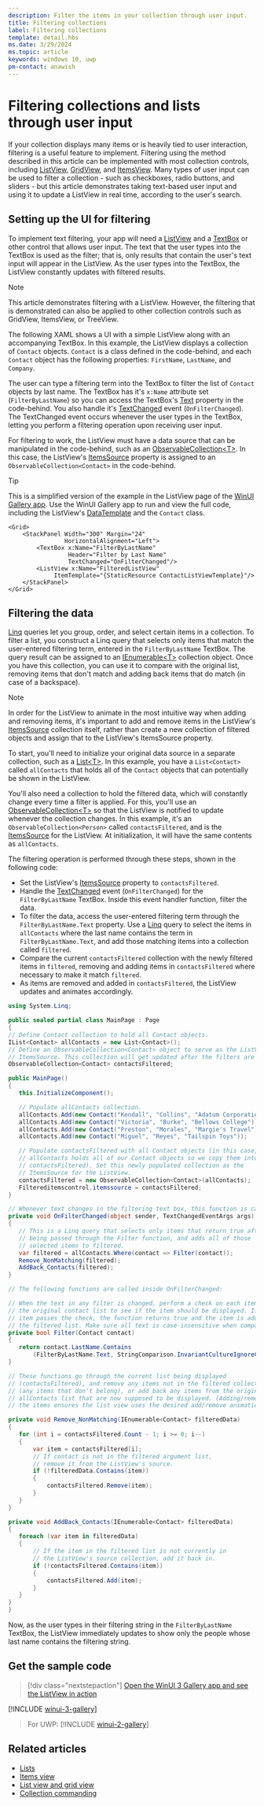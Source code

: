 ```yaml
---
description: Filter the items in your collection through user input.
title: Filtering collections
label: Filtering collections
template: detail.hbs
ms.date: 3/29/2024
ms.topic: article
keywords: windows 10, uwp
pm-contact: anawish
---
```


# Filtering collections and lists through user input

If your collection displays many items or is heavily tied to user interaction, filtering is a useful feature to implement. Filtering using the method described in this article can be implemented with most collection controls, including [ListView](/windows/windows-app-sdk/api/winrt/microsoft.ui.xaml.controls.listview), [GridView](/windows/windows-app-sdk/api/winrt/microsoft.ui.xaml.controls.gridview), and [ItemsView](/windows/windows-app-sdk/api/winrt/microsoft.ui.xaml.controls.itemsview). Many types of user input can be used to filter a collection - such as checkboxes, radio buttons, and sliders - but this article demonstrates taking text-based user input and using it to update a ListView in real time, according to the user's search.

## Setting up the UI for filtering

To implement text filtering, your app will need a [ListView](/windows/windows-app-sdk/api/winrt/microsoft.ui.xaml.controls.listview) and a [TextBox](/windows/windows-app-sdk/api/winrt/microsoft.ui.xaml.controls.textbox) or other control that allows user input. The text that the user types into the TextBox is used as the filter; that is, only results that contain the user's text input will appear in the ListView. As the user types into the TextBox, the ListView constantly updates with filtered results.

> [!NOTE]
> This article demonstrates filtering with a ListView. However, the filtering that is demonstrated can also be applied to other collection controls such as GridView, ItemsView, or TreeView.

The following XAML shows a UI with a simple ListView along with an accompanying TextBox. In this example, the ListView displays a collection of `Contact` objects. `Contact` is a class defined in the code-behind, and each `Contact` object has the following properties: `FirstName`, `LastName`, and `Company`.

The user can type a filtering term into the TextBox to filter the list of `Contact` objects by last name. The TextBox has it's `x:Name` attribute set (`FilterByLastName`) so you can access the TextBox's [Text](/windows/windows-app-sdk/api/winrt/microsoft.ui.xaml.controls.textbox.text) property in the code-behind. You also handle it's [TextChanged](/windows/windows-app-sdk/api/winrt/microsoft.ui.xaml.controls.textbox.textchanged) event (`OnFilterChanged`). The TextChanged event occurs whenever the user types in the TextBox, letting you perform a filtering operation upon receiving user input.

For filtering to work, the ListView must have a data source that can be manipulated in the code-behind, such as an [ObservableCollection\<T>](/dotnet/api/system.collections.objectmodel.observablecollection-1). In this case, the ListView's [ItemsSource](/windows/windows-app-sdk/api/winrt/microsoft.ui.xaml.controls.itemscontrol.itemssource) property is assigned to an `ObservableCollection<Contact>` in the code-behind.

> [!TIP]
> This is a simplified version of the example in the ListView page of the [WinUI Gallery app](#get-the-sample-code). Use the WinUI Gallery app to run and view the full code, including the ListView's [DataTemplate](/windows/windows-app-sdk/api/winrt/microsoft.ui.xaml.datatemplate) and the `Contact` class.

```xaml
<Grid>
    <StackPanel Width="300" Margin="24"
                HorizontalAlignment="Left">
        <TextBox x:Name="FilterByLastName"
                 Header="Filter by Last Name"
                 TextChanged="OnFilterChanged"/>
        <ListView x:Name="FilteredListView"
             ItemTemplate="{StaticResource ContactListViewTemplate}"/>
    </StackPanel>
</Grid>

```

## Filtering the data

[Linq](/dotnet/csharp/programming-guide/concepts/linq/introduction-to-linq-queries) queries let you group, order, and select certain items in a collection. To filter a list, you construct a Linq query that selects only items that match the user-entered filtering term, entered in the `FilterByLastName` TextBox. The query result can be assigned to an [IEnumerable\<T>](/dotnet/api/system.collections.generic.ienumerable-1) collection object. Once you have this collection, you can use it to compare with the original list, removing items that don't match and adding back items that do match (in case of a backspace).

> [!NOTE]
> In order for the ListView to animate in the most intuitive way when adding and removing items, it's important to add and remove items in the ListView's [ItemsSource](/windows/windows-app-sdk/api/winrt/microsoft.ui.xaml.controls.itemscontrol.itemssource) collection itself, rather than create a new collection of filtered objects and assign that to the ListView's ItemsSource property.

To start, you'll need to initialize your original data source in a separate collection, such as a [List\<T>](/dotnet/api/system.collections.generic.list-1). In this example, you have a `List<Contact>` called `allContacts` that holds all of the `Contact` objects that can potentially be shown in the ListView.

You'll also need a collection to hold the filtered data, which will constantly change every time a filter is applied. For this, you'll use an [ObservableCollection\<T>](/dotnet/api/system.collections.objectmodel.observablecollection-1) so that the ListView is notified to update whenever the collection changes. In this example, it's an `ObservableCollection<Person>` called `contactsFiltered`, and is the [ItemsSource](/windows/windows-app-sdk/api/winrt/microsoft.ui.xaml.controls.itemscontrol.itemssource) for the ListView. At initialization, it will have the same contents as `allContacts`.

The filtering operation is performed through these steps, shown in the following code:

- Set the ListView's [ItemsSource](/windows/windows-app-sdk/api/winrt/microsoft.ui.xaml.controls.itemscontrol.itemssource) property to `contactsFiltered`.
- Handle the [TextChanged](/windows/windows-app-sdk/api/winrt/microsoft.ui.xaml.controls.textbox.textchanged) event (`OnFilterChanged`) for the `FilterByLastName` TextBox. Inside this event handler function, filter the data.
- To filter the data, access the user-entered filtering term through the `FilterByLastName.Text` property. Use a [Linq](/dotnet/csharp/programming-guide/concepts/linq/introduction-to-linq-queries) query to select the items in `allContacts` where the last name contains the term in `FilterByLastName.Text`, and add those matching items into a collection called `filtered`.
- Compare the current `contactsFiltered` collection with the newly filtered items in `filtered`, removing and adding items in `contactsFiltered` where necessary to make it match `filtered`.
- As items are removed and added in `contactsFiltered`, the ListView updates and animates accordingly.

 ```csharp
using System.Linq;

public sealed partial class MainPage : Page
{
// Define Contact collection to hold all Contact objects.
IList<Contact> allContacts = new List<Contact>();
// Define an ObservableCollection<Contact> object to serve as the ListView's
// ItemsSource. This collection will get updated after the filters are used:
ObservableCollection<Contact> contactsFiltered;

public MainPage()
{
    this.InitializeComponent();

    // Populate allContacts collection.
    allContacts.Add(new Contact("Kendall", "Collins", "Adatum Corporation"));
    allContacts.Add(new Contact("Victoria", "Burke", "Bellows College"));
    allContacts.Add(new Contact("Preston", "Morales", "Margie's Travel"));
    allContacts.Add(new Contact("Miguel", "Reyes", "Tailspin Toys"));

    // Populate contactsFiltered with all Contact objects (in this case,
    // allContacts holds all of our Contact objects so we copy them into
    // contactsFiltered). Set this newly populated collection as the
    // ItemsSource for the ListView.
    contactsFiltered = new ObservableCollection<Contact>(allContacts);
    Filtereditemscontrol.itemssource = contactsFiltered;
}

// Whenever text changes in the filtering text box, this function is called:
private void OnFilterChanged(object sender, TextChangedEventArgs args)
{
    // This is a Linq query that selects only items that return true after
    // being passed through the Filter function, and adds all of those
    // selected items to filtered.
    var filtered = allContacts.Where(contact => Filter(contact));
    Remove_NonMatching(filtered);
    AddBack_Contacts(filtered);
}

// The following functions are called inside OnFilterChanged:

// When the text in any filter is changed, perform a check on each item in
// the original contact list to see if the item should be displayed. If the
// item passes the check, the function returns true and the item is added to
// the filtered list. Make sure all text is case-insensitive when comparing.
private bool Filter(Contact contact)
{
    return contact.LastName.Contains
        (FilterByLastName.Text, StringComparison.InvariantCultureIgnoreCase);
}

// These functions go through the current list being displayed
// (contactsFiltered), and remove any items not in the filtered collection
// (any items that don't belong), or add back any items from the original
// allContacts list that are now supposed to be displayed. (Adding/removing
// the items ensures the list view uses the desired add/remove animations.)

private void Remove_NonMatching(IEnumerable<Contact> filteredData)
{
    for (int i = contactsFiltered.Count - 1; i >= 0; i--)
    {
        var item = contactsFiltered[i];
        // If contact is not in the filtered argument list,
        // remove it from the ListView's source.
        if (!filteredData.Contains(item))
        {
            contactsFiltered.Remove(item);
        }
    }
}

private void AddBack_Contacts(IEnumerable<Contact> filteredData)
{
    foreach (var item in filteredData)
    {
        // If the item in the filtered list is not currently in
        // the ListView's source collection, add it back in.
        if (!contactsFiltered.Contains(item))
        {
            contactsFiltered.Add(item);
        }
    }
}
}
 ```

Now, as the user types in their filtering string in the `FilterByLastName` TextBox, the ListView immediately updates to show only the people whose last name contains the filtering string.

## Get the sample code

> [!div class="nextstepaction"]
> [Open the WinUI 3 Gallery app and see the ListView in action](winui3gallery:/item/ItemsView)

[!INCLUDE [winui-3-gallery](../../../includes/winui-3-gallery.md)]

> For UWP: [!INCLUDE [winui-2-gallery](../../../includes/winui-2-gallery.md)]


## Related articles

- [Lists](lists.md)
- [Items view](itemsview.md)
- [List view and grid view](listview-and-gridview.md)
- [Collection commanding](collection-commanding.md)
